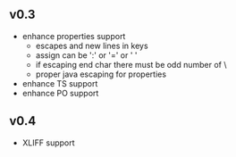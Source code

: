 v0.3
----

* enhance properties support
  - escapes and new lines in keys
  - assign can be ':' or '=' or ' '
  - if escaping end char there must be odd number of \
  - proper java escaping for properties
* enhance TS support
* enhance PO support


v0.4
----

* XLIFF support
